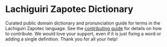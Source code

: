 
# Lachiguiri Zapotec Dictionary

Curated public domain dictionary and pronunciation guide for terms in the Lachiguiri Zapotec language. See the [contributing guide](https://github.com/drumworkteam/term/blob/make/.github/contributing.md) for details on how to contribute. We would love your support, even if it is just fixing a word or adding a single definition. Thank you for all your help!
